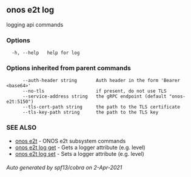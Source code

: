 ## onos e2t log

logging api commands

### Options

```
  -h, --help   help for log
```

### Options inherited from parent commands

```
      --auth-header string       Auth header in the form 'Bearer <base64>'
      --no-tls                   if present, do not use TLS
      --service-address string   the gRPC endpoint (default "onos-e2t:5150")
      --tls-cert-path string     the path to the TLS certificate
      --tls-key-path string      the path to the TLS key
```

### SEE ALSO

* [onos e2t](onos_e2t.md)	 - ONOS e2t subsystem commands
* [onos e2t log get](onos_e2t_log_get.md)	 - Gets a logger attribute (e.g. level)
* [onos e2t log set](onos_e2t_log_set.md)	 - Sets a logger attribute (e.g. level)

###### Auto generated by spf13/cobra on 2-Apr-2021

